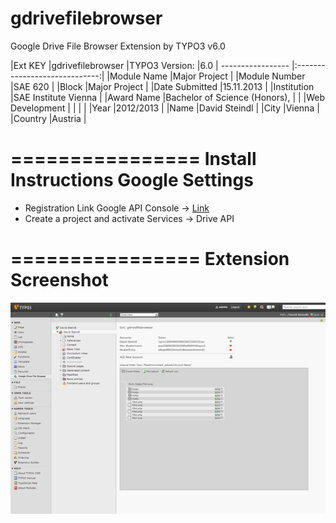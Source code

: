gdrivefilebrowser
=================

Google Drive File Browser Extension by TYPO3 v6.0

|Ext KEY			|gdrivefilebrowser
|TYPO3 Version:		|6.0
| -----------------	|:-----------------------------:|
|Module Name		|Major Project					|
|Module Number		|SAE 620						|
|Block				|Major Project					|
|Date Submitted		|15.11.2013						|
|Institution		|SAE Institute Vienna			|
|Award Name			|Bachelor of Science (Honors),	| 
|					|Web Development				|
|					|								|
|Year				|2012/2013						|
|Name				|David Steindl					|
|City				|Vienna							|
|Country			|Austria						|


================
Install Instructions Google Settings
================

- Registration Link Google API Console -> [Link](http://code.google.com/apis/console "Google API Console")
- Create a project and activate Services -> Drive API




================
Extension Screenshot
================

![alt text](/screenshot/screenshot.png "Screenshot")